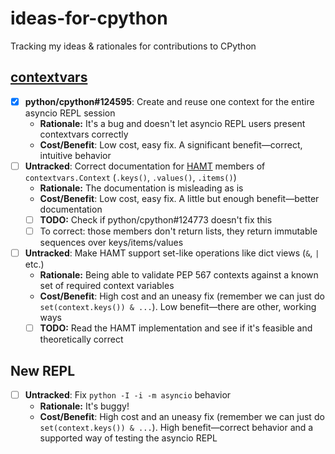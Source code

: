 # ideas-for-cpython
Tracking my ideas &amp; rationales for contributions to CPython

## [contextvars](https://docs.python.org/3/library/contextvars.html)
- [x] **python/cpython#124595**: Create and reuse one context for the entire asyncio REPL session
  - **Rationale:** It's a bug and doesn't let asyncio REPL users present contextvars correctly
  - **Cost/Benefit**: Low cost, easy fix. A significant benefit—correct, intuitive behavior
- [ ] **Untracked**: Correct documentation for [HAMT](https://github.com/python/cpython/blob/8fbf10d6cfd9c69ffcc1f80fa0c5f33785197af7/Python/hamt.c) members of `contextvars.Context` (`.keys()`, `.values()`, `.items()`)
  - **Rationale:** The documentation is misleading as is
  - **Cost/Benefit**: Low cost, easy fix. A little but enough benefit—better documentation
  - [ ] **TODO:** Check if python/cpython#124773 doesn't fix this
  - [ ] To correct: those members don't return lists, they return immutable sequences over keys/items/values
- [ ] **Untracked**: Make HAMT support set-like operations like dict views (`&`, `|` etc.)
  - **Rationale:** Being able to validate PEP 567 contexts against a known set of required context variables
  - **Cost/Benefit**: High cost and an uneasy fix (remember we can just do `set(context.keys()) & ...`). Low benefit—there are other, working ways
  - [ ] **TODO:** Read the HAMT implementation and see if it's feasible and theoretically correct

## New REPL
- [ ] **Untracked**: Fix `python -I -i -m asyncio` behavior
  - **Rationale:** It's buggy!
  - **Cost/Benefit**: High cost and an uneasy fix (remember we can just do `set(context.keys()) & ...`). High benefit—correct behavior and a supported way of testing the asyncio REPL
